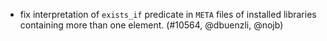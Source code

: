 - fix interpretation of `exists_if` predicate in `META` files of installed
  libraries containing more than one element. (#10564, @dbuenzli, @nojb)
